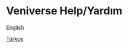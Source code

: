 # Veniverse Help/Yardım

[English](https://github.com/cosmicog/VeniverseHelp/blob/master/English.md)

[Türkçe](https://github.com/cosmicog/VeniverseHelp/blob/master/T%C3%BCrk%C3%A7e.md)
